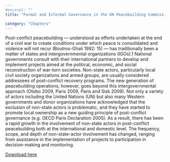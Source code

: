 ```yaml
---
#excerpt: ""
title: "Formal and Informal Governance in the UN Peacebuilding Commission"

category: "Chapters"
---
```

Post-conflict peacebuilding — understood as efforts undertaken at the end of a civil war to create conditions under which peace is consolidated and violence will not recur (Boutros-Ghali 1992: 15) — has traditionally been a matter of states and intergovernmental organizations (IGOs).1 National governments consult with their international partners to develop and implement projects aimed at the political, economic, and social reconstruction of war-torn societies. Non-state actors, particularly local civil society organizations and armed groups, are usually considered addressees of post-conflict recovery programs. The new generation of peacebuilding operations, however, goes beyond this intergovernmental approach (Otobo 2009, Paris 2009, Paris and Sisk 2009). Not only a variety of actors including the United Nations (UN) but also many Western governments and donor organizations have acknowledged that the exclusion of non-state actors is problematic, and they have started to promote local ownership as a new guiding principle of post-conflict governance (e.g. OECD Paris Declaration 2005). As a result, there has been a rapid growth in the involvement of non-state actors in post-conflict peacebuilding both at the international and domestic level. The frequency, scope, and depth of non-state-actor involvement has changed, ranging from assistance in the implementation of projects to participation in decision-making and monitoring.

[Download here](http://link.springer.com/chapter/10.1057%2F9781137334428_4)
